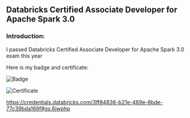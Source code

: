 ## Databricks Certified Associate Developer for Apache Spark 3.0


### Introduction:

I passed Databricks Certified Associate Developer for Apache Spark 3.0 exam this year


Here is my badge and certificate:

![Badge](https://api.accredible.com/v1/frontend/credential_website_embed_image/badge/91594245)


![Certificate](https://api.accredible.com/v1/frontend/credential_website_embed_image/certificate/91594245)



https://credentials.databricks.com/3ff84836-b21e-489e-8bde-77c39bda169f#gs.6jwphp









